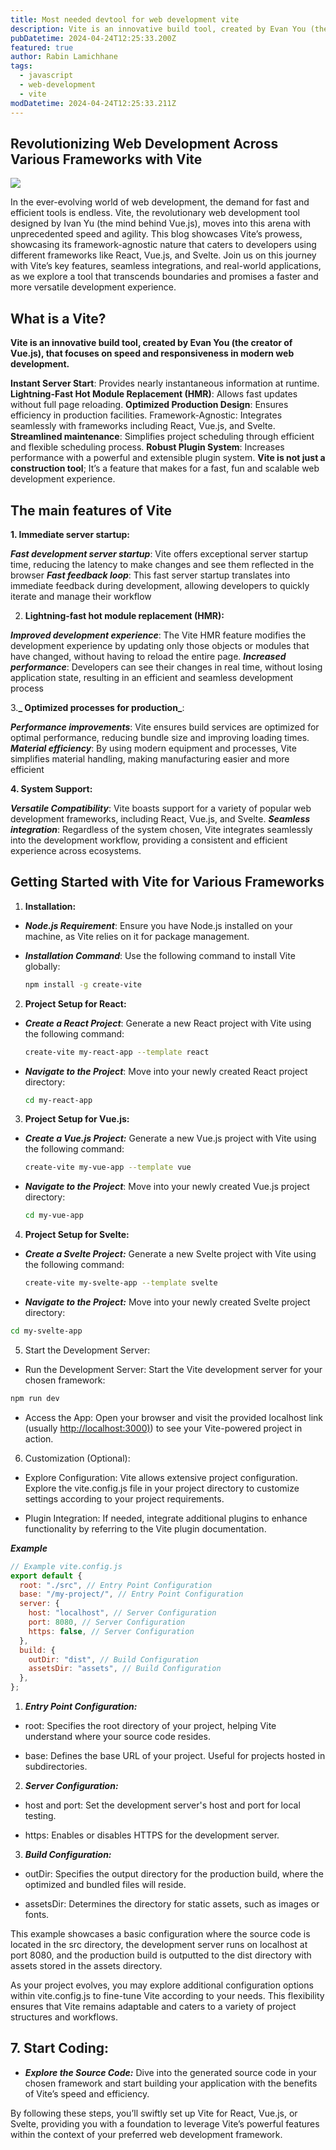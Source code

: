 ```yaml
---
title: Most needed devtool for web development vite
description: Vite is an innovative build tool, created by Evan You (the creator of Vue.js), that focuses on speed and responsiveness in modern web development.
pubDatetime: 2024-04-24T12:25:33.200Z
featured: true
author: Rabin Lamichhane
tags:
  - javascript
  - web-development
  - vite
modDatetime: 2024-04-24T12:25:33.211Z
---
```


## Revolutionizing Web Development Across Various Frameworks with Vite

![](https://cdn-images-1.medium.com/max/2000/0*eTjZ30edPU9xq1c9.png)

In the ever-evolving world of web development, the demand for fast and efficient tools is endless. Vite, the revolutionary web development tool designed by Ivan Yu (the mind behind Vue.js), moves into this arena with unprecedented speed and agility. This blog showcases Vite’s prowess, showcasing its framework-agnostic nature that caters to developers using different frameworks like React, Vue.js, and Svelte. Join us on this journey with Vite’s key features, seamless integrations, and real-world applications, as we explore a tool that transcends boundaries and promises a faster and more versatile development experience.

## **What is a Vite?**

**Vite is an innovative build tool, created by Evan You (the creator of Vue.js), that focuses on speed and responsiveness in modern web development.**

**Instant Server Start**: Provides nearly instantaneous information at runtime.
**Lightning-Fast Hot Module Replacement (HMR)**: Allows fast updates without full page reloading.
**Optimized Production Design**: Ensures efficiency in production facilities.
Framework-Agnostic: Integrates seamlessly with frameworks including React, Vue.js, and Svelte.
**Streamlined maintenance**: Simplifies project scheduling through efficient and flexible scheduling process.
**Robust Plugin System**: Increases performance with a powerful and extensible plugin system.
**Vite is not just a construction tool**; It’s a feature that makes for a fast, fun and scalable web development experience.

## The main features of Vite

**1. Immediate server startup:**

**_Fast development server startup_**: Vite offers exceptional server startup time, reducing the latency to make changes and see them reflected in the browser
**_Fast feedback loop_**: This fast server startup translates into immediate feedback during development, allowing developers to quickly iterate and manage their workflow

2. **Lightning-fast hot module replacement (HMR):**

**_Improved development experience_**: The Vite HMR feature modifies the development experience by updating only those objects or modules that have changed, without having to reload the entire page.
**_Increased performance_**: Developers can see their changes in real time, without losing application state, resulting in an efficient and seamless development process

3.**_ Optimized processes for production_**:

**_Performance improvements_**: Vite ensures build services are optimized for optimal performance, reducing bundle size and improving loading times.
**_Material efficiency_**: By using modern equipment and processes, Vite simplifies material handling, making manufacturing easier and more efficient

**4. System Support:**

**_Versatile Compatibility_**: Vite boasts support for a variety of popular web development frameworks, including React, Vue.js, and Svelte.
**_Seamless integration_**: Regardless of the system chosen, Vite integrates seamlessly into the development workflow, providing a consistent and efficient experience across ecosystems.

## Getting Started with Vite for Various Frameworks

1. **Installation:**

- **_Node.js Requirement_**: Ensure you have Node.js installed on your machine, as Vite relies on it for package management.

- **_Installation Command_**: Use the following command to install Vite globally:

  ```bash
  npm install -g create-vite
  ```

2. **Project Setup for React:**

- **_Create a React Project_**: Generate a new React project with Vite using the following command:

  ```bash
  create-vite my-react-app --template react

  ```

- **_Navigate to the Project_**: Move into your newly created React project directory:

  ```bash
  cd my-react-app
  ```

3. **Project Setup for Vue.js:**

- **_Create a Vue.js Project:_** Generate a new Vue.js project with Vite using the following command:

  ```bash
  create-vite my-vue-app --template vue

  ```

- **_Navigate to the Project_**: Move into your newly created Vue.js project directory:

  ```bash
  cd my-vue-app
  ```

4. **Project Setup for Svelte:**

- **_Create a Svelte Project:_** Generate a new Svelte project with Vite using the following command:

  ```bash
  create-vite my-svelte-app --template svelte

  ```

- **_Navigate to the Project:_** Move into your newly created Svelte project directory:

```bash
cd my-svelte-app
```

5. Start the Development Server:

- Run the Development Server: Start the Vite development server for your chosen framework:

```bash
npm run dev
```

- Access the App: Open your browser and visit the provided localhost link (usually [http://localhost:3000)](http://localhost:3000)) to see your Vite-powered project in action.

6. Customization (Optional):

- Explore Configuration: Vite allows extensive project configuration. Explore the vite.config.js file in your project directory to customize settings according to your project requirements.

- Plugin Integration: If needed, integrate additional plugins to enhance functionality by referring to the Vite plugin documentation.

**_Example_**

```javascript
// Example vite.config.js
export default {
  root: "./src", // Entry Point Configuration
  base: "/my-project/", // Entry Point Configuration
  server: {
    host: "localhost", // Server Configuration
    port: 8080, // Server Configuration
    https: false, // Server Configuration
  },
  build: {
    outDir: "dist", // Build Configuration
    assetsDir: "assets", // Build Configuration
  },
};
```

1. **_Entry Point Configuration:_**

- root: Specifies the root directory of your project, helping Vite understand where your source code resides.

- base: Defines the base URL of your project. Useful for projects hosted in subdirectories.

2. **_Server Configuration:_**

- host and port: Set the development server's host and port for local testing.

- https: Enables or disables HTTPS for the development server.

3. **_Build Configuration:_**

- outDir: Specifies the output directory for the production build, where the optimized and bundled files will reside.

- assetsDir: Determines the directory for static assets, such as images or fonts.

This example showcases a basic configuration where the source code is located in the src directory, the development server runs on localhost at port 8080, and the production build is outputted to the dist directory with assets stored in the assets directory.

As your project evolves, you may explore additional configuration options within vite.config.js to fine-tune Vite according to your needs. This flexibility ensures that Vite remains adaptable and caters to a variety of project structures and workflows.

## **7. Start Coding:**

- **_Explore the Source Code:_** Dive into the generated source code in your chosen framework and start building your application with the benefits of Vite’s speed and efficiency.

By following these steps, you’ll swiftly set up Vite for React, Vue.js, or Svelte, providing you with a foundation to leverage Vite’s powerful features within the context of your preferred web development framework.
